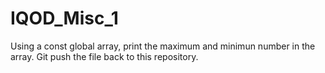 # IQOD_Misc_1

Using a const global array, print the maximum and minimun number in the array. Git push the file back to this repository.
